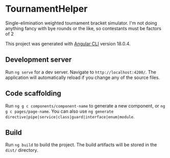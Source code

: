 # TournamentHelper

Single-elimination weighted tournament bracket simulator. I'm not doing anything fancy with bye rounds or the like, so contestants must be factors of 2

This project was generated with [Angular CLI](https://github.com/angular/angular-cli) version 18.0.4.

## Development server

Run `ng serve` for a dev server. Navigate to `http://localhost:4200/`. The application will automatically reload if you change any of the source files.

## Code scaffolding

Run `ng g c components/component-name` to generate a new component, or `ng g c pages/page-name`. You can also use `ng generate directive|pipe|service|class|guard|interface|enum|module`.

## Build

Run `ng build` to build the project. The build artifacts will be stored in the `dist/` directory.
